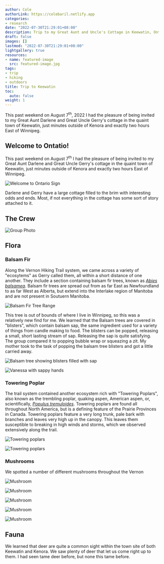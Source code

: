 ```yaml
---
author: Cole
authorLink: https://colebaril.netlify.app
categories:
- research
date: "2022-07-30T21:29:01+08:00"
description: Trip to my Great Aunt and Uncle's Cottage in Keewatin, Ontatio. 
draft: false
images: []
lastmod: "2022-07-30T21:29:01+08:00"
lightgallery: true
resources:
- name: featured-image
  src: featured-image.jpg
tags:
- trip
- hiking
- outdoors
title: Trip to Keewatin
toc:
  auto: false
weight: 1
---
```


This past weekend on August 7<sup>th</sup>, 2022 I had the pleasure of being invited to my Great Aunt Darlene and Great Uncle Gerry's cottage in the quaint town of Keewatin, just minutes outside of Kenora and exactly two hours East of Winnipeg. 

<!--more-->

## Welcome to Ontatio!

This past weekend on August 7<sup>th</sup> I had the pleasure of being invited to my Great Aunt Darlene and Great Uncle Gerry's cottage in the quaint town of Keewatin, just minutes outside of Kenora and exactly two hours East of Winnipeg. 

![Welcome to Ontario Sign](welcome.jpg "Welcome to Ontario sign, Eastbound Transcanada Highway 1")

Darlene and Gerry have a large cottage filled to the brim with interesting odds and ends. Most, if not everything in the cottage has some sort of story attached to it. 

## The Crew 

![Group Photo](groupphoto.jpg "Group photo on the Vernon Hiking Trail system. L-R: Cole, Denis, Gerry, Emmy, Darlene, Vanessa")

## Flora

### Balsam Fir

Along the Vernon Hiking Trail system, we came across a variety of "ecosytems" as Gerry called them, all within a short distance of one another. They include a section containing balsam fir trees, known as [*Abies balsamea*](https://en.wikipedia.org/wiki/Abies_balsamea). Balsam fir trees are spread out from as far East as Newfoundland to as far West as Alberta, but extend into the Interlake region of Manitoba and are not present in Soutuern Manitoba. 

![Balsam Fir Tree Range](https://upload.wikimedia.org/wikipedia/commons/d/d8/Abies_balsamea_range_map_3.png "The geographic range of Balsam Fir trees in North America")

This tree is out of bounds of where I live in Winnipeg, so this was a relatively new find for me. We learned that the Balsam trees are covered in "blisters", which contain balsam sap, the same ingredient used for a variety of things from candle making to food. The blisters can be popped, releasing a small, short lasting stream of sap. Releasing the sap is quite satisfying. The group compared it to popping bubble wrap or squeazing a zit. My mother took to the task of popping the balsam tree blisters and got a little carried away. 

![Balsam tree showing blisters filled with sap](balsamsap.jpg "A Balsam tree on the Vernon Trail System with blisters of sap scattered throughout the trunk")

![Vanessa with sappy hands](vanessasap.jpg "Vanessa's hands full of Balsam Fir sap from popping a few too many blisters")

### Towering Poplar

The trail system contained another ecosystem rich with "Towering Poplars", also known as the trembling poplar, quaking aspen, American aspen, or, scientifically, [*Populus tremuloides*](https://en.wikipedia.org/wiki/Populus_tremuloides). Towering poplars are found all throughout North America, but is a defining feature of the Prairie Provinces in Canada. Towering poplars feature a very long trunk, pale bark with branches and leaves very high up in the canopy. This leaves them susceptible to breaking in high winds and storms, which we observed extensively along the trail. 

![Towering poplars](toweringpoplars.jpg "An array of towering poplar trees seen in the Venon Trail System")

![Towering poplars](toweringpoplars2.jpg "An array of towering poplar trees seen in the Venon Trail System")

### Mushrooms 

We spotted a number of different mushrooms throughout the Vernon 

![Mushroom](fungus5.jpg "Mushroom")

![Mushroom](fungus1.jpg "Mushroom")

![Mushroom](fungus2.jpg "Mushroom")

![Mushroom](fungus3.jpg "Mushroom")

![Mushroom](fungus4.jpg "Mushroom")



## Fauna 

We learned that deer are quite a common sight within the town site of both Keewatin and Kenora. We saw plenty of deer that let us come right up to them. I had seen tame deer before, but none this tame before. 
